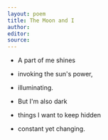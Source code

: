 ```yaml
---
layout: poem
title: The Moon and I
author: 
editor: 
source: 
---
```


- A part of me shines
- invoking the sun's power,
- illuminating.

- But I'm also dark
- things I want to keep hidden
- constant yet changing.
